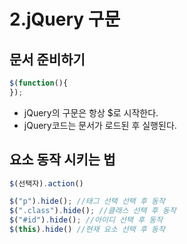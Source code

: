 # 2.jQuery 구문

## 문서 준비하기

```jsx
$(function(){
});
```

- jQuery의 구문은 항상 $로 시작한다.
- jQuery코드는 문서가 로드된 후 실행된다.

## 요소 동작 시키는 법

```jsx
$(선택자).action()
```

```jsx
$("p").hide(); //태그 선택 선택 후 동작
$(".class").hide(); //클래스 선택 후 동작
$("#id").hide(); //아이디 선택 후 동작
$(this).hide() //현재 요소 선택 후 동작
```
